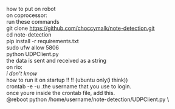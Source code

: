 how to put on robot\
on coprocessor:\
run these commands\
git clone https://github.com/choccymalk/note-detection.git \
cd note-detection\
pip install -r requirements.txt\
sudo ufw allow 5806\
python UDPClient.py\
the data is sent and received as a string\
on rio:\
_i don't know_\
how to run it on startup ‼️ ‼️ (ubuntu only(i think)) \
crontab -e -u .the username that you use to login. \
once youre inside the crontab file, add this. \
@reboot python /home/username/note-detection/UDPClient.py \